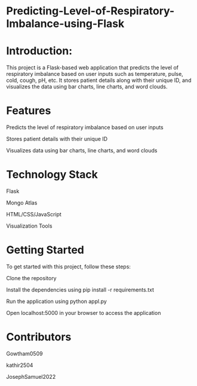 # Predicting-Level-of-Respiratory-Imbalance-using-Flask

# Introduction:

This project is a Flask-based web application that predicts the level of respiratory imbalance based on user inputs such as temperature, pulse, cold, cough, pH, etc. It stores patient details along with their unique ID, and visualizes the data using bar charts, line charts, and word clouds.

# Features

Predicts the level of respiratory imbalance based on user inputs

Stores patient details with their unique ID

Visualizes data using bar charts, line charts, and word clouds

# Technology Stack

Flask

Mongo Atlas

HTML/CSS/JavaScript

Visualization Tools

# Getting Started

To get started with this project, follow these steps:

Clone the repository

Install the dependencies using pip install -r requirements.txt

Run the application using python appl.py

Open localhost:5000 in your browser to access the application

# Contributors

 Gowtham0509
 
 kathir2504
 
 JosephSamuel2022
